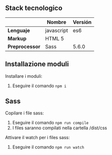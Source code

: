 ## Stack tecnologico

|                     | Nombre     | Versión |
| -------------       | ---------- | ------- |
| **Lenguaje**        | javascript | es6     |
| **Markup**          | HTML 5     |         |
| **Preprocessor**    | Sass       | 5.6.0   |

## Installazione moduli

Installare i moduli:
  1. Eseguire il comando ```npm i```

## Sass

Copilare i file sass:
  1. Eseguire il comando ```npm run compile```
  2. I files saranno compilati nella cartella /dist/css

Attivare il watch per i files sass:
  1. Eseguire il comando ```npm run watch```
